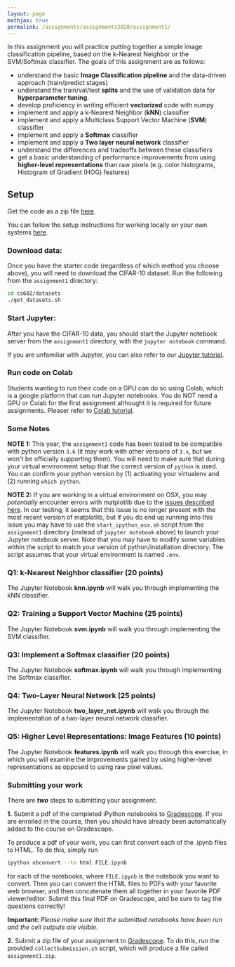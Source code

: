 ```yaml
---
layout: page
mathjax: true
permalink: /assignments/assignments2020/assignment1/
---
```


In this assignment you will practice putting together a simple image classification pipeline, based on the k-Nearest Neighbor or the SVM/Softmax classifier. The goals of this assignment are as follows:

- understand the basic **Image Classification pipeline** and the data-driven approach (train/predict stages)
- understand the train/val/test **splits** and the use of validation data for **hyperparameter tuning**.
- develop proficiency in writing efficient **vectorized** code with numpy
- implement and apply a k-Nearest Neighbor (**kNN**) classifier
- implement and apply a Multiclass Support Vector Machine (**SVM**) classifier
- implement and apply a **Softmax** classifier
- implement and apply a **Two layer neural network** classifier
- understand the differences and tradeoffs between these classifiers
- get a basic understanding of performance improvements from using **higher-level representations** than raw pixels (e.g. color histograms, Histogram of Gradient (HOG) features)

## Setup

Get the code as a zip file [here](http://compsci682-fa20.github.io/assignments/assignments2020/assignment1.zip).

You can follow the setup instructions for working locally on your own systems [here](http://compsci682-fa20.github.io/setup-instructions/).
<!--You can follow the setup instructions [here](http://compsci682-fa19.github.io/setup/).-->

### Download data:
Once you have the starter code (regardless of which method you choose above), you will need to download the CIFAR-10 dataset.
Run the following from the `assignment1` directory:

```bash
cd cs682/datasets
./get_datasets.sh
```

### Start Jupyter:
After you have the CIFAR-10 data, you should start the Jupyter notebook server from the
`assignment1` directory, with the `jupyter notebook` command. 
<!--(See the [Google Cloud Tutorial](http://compsci682-fa19.github.io/gce-tutorial/) for any additional steps you may need to do for setting this up, if you are working remotely)-->

If you are unfamiliar with Jupyter, you can also refer to our
[Jupyter tutorial](/notes/jupyter-tutorial).

### Run code on Colab

Students wanting to run their code on a GPU can do so using Colab, which is a google platform that can run Jupyter notebooks. You do NOT need a GPU or Colab for the first assignment althought it is required for future assignments.
Pleaser refer to [Colab tutorial](/notes/colab-tutorial). 

### Some Notes
**NOTE 1:** This year, the `assignment1` code has been tested to be compatible with python version `3.6` (it may work with other versions of `3.x`, but we won't be officially supporting them). You will need to make sure that during your virtual environment setup that the correct version of `python` is used. You can confirm your python version by (1) activating your virtualenv and (2) running `which python`.

**NOTE 2:** If you are working in a virtual environment on OSX, you may *potentially* encounter
errors with matplotlib due to the [issues described here](http://matplotlib.org/faq/virtualenv_faq.html). In our testing, it seems that this issue is no longer present with the most recent version of matplotlib, but if you do end up running into this issue you may have to use the `start_ipython_osx.sh` script from the `assignment1` directory (instead of `jupyter notebook` above) to launch your Jupyter notebook server. Note that you may have to modify some variables within the script to match your version of python/installation directory. The script assumes that your virtual environment is named `.env`.

### Q1: k-Nearest Neighbor classifier (20 points)

The Jupyter Notebook **knn.ipynb** will walk you through implementing the kNN classifier.

### Q2: Training a Support Vector Machine (25 points)

The Jupyter Notebook **svm.ipynb** will walk you through implementing the SVM classifier.

### Q3: Implement a Softmax classifier (20 points)

The Jupyter Notebook **softmax.ipynb** will walk you through implementing the Softmax classifier.

### Q4: Two-Layer Neural Network (25 points)
The Jupyter Notebook **two\_layer\_net.ipynb** will walk you through the implementation of a two-layer neural network classifier.

### Q5: Higher Level Representations: Image Features (10 points)

The Jupyter Notebook **features.ipynb** will walk you through this exercise, in which you will examine the improvements gained by using higher-level representations as opposed to using raw pixel values.

### Submitting your work
There are **_two_** steps to submitting your assignment:

**1.** Submit a pdf of the completed iPython notebooks to [Gradescope](TODO). If you are enrolled in the course, then you should have already been automatically added to the course on Gradescope. 

To produce a pdf of your work, you can first convert each of the .ipynb files to HTML. To do this, simply run 

```bash
ipython nbconvert --to html FILE.ipynb
```
for each of the notebooks, where `FILE.ipynb` is the notebook you want to convert. Then you can convert the HTML files to PDFs with your favorite web browser, and then concatenate them all together in your favorite PDF viewer/editor. Submit this final PDF on Gradescope, and be sure to tag the questions correctly!

**Important:** _Please make sure that the submitted notebooks have been run and the cell outputs are visible._


**2.** Submit a zip file of your assignment to [Gradescope](TODO). To do this, run the provided `collectSubmission.sh` script, which will produce a file called `assignment1.zip`. 
